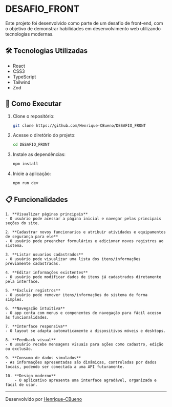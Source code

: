 

# DESAFIO_FRONT

Este projeto foi desenvolvido como parte de um desafio de front-end, com o objetivo de demonstrar habilidades em desenvolvimento web utilizando tecnologias modernas.

## 🛠️ Tecnologias Utilizadas

- React
- CSS3
- TypeScript
- Tailwind
- Zod

## 🚀 Como Executar

1. Clone o repositório:
   ```bash
   git clone https://github.com/Henrique-CBueno/DESAFIO_FRONT
   ```
2. Acesse o diretório do projeto:
   ```bash
   cd DESAFIO_FRONT
   ```
3. Instale as dependências:
   ```bash
   npm install
   ```
4. Inicie a aplicação:
   ```bash
   npm run dev
   ```

## 📋 Funcionalidades

    1. **Visualizar páginas principais**
    - O usuário pode acessar a página inicial e navegar pelas principais seções do site.

    2. **Cadastrar novos funcionarios e atribuir atividades e equipamentos de segurança para ele**
    - O usuário pode preencher formulários e adicionar novos registros ao sistema.

    3. **Listar usuarios cadastrados**
    - O usuário pode visualizar uma lista dos itens/informações previamente cadastradas.

    4. **Editar informações existentes**
    - O usuário pode modificar dados de itens já cadastrados diretamente pela interface.

    5. **Excluir registros**
    - O usuário pode remover itens/informações do sistema de forma simples.

    6. **Navegação intuitiva**
    - O app conta com menus e componentes de navegação para fácil acesso às funcionalidades.

    7. **Interface responsiva**
    - O layout se adapta automaticamente a dispositivos móveis e desktops.

    8. **Feedback visual**
    - O usuário recebe mensagens visuais para ações como cadastro, edição ou exclusão.

    9. **Consumo de dados simulados**
    - As informações apresentadas são dinâmicas, controladas por dados locais, podendo ser conectada a uma API futuramente.

    10. **Design moderno**
        - O aplicativo apresenta uma interface agradável, organizada e fácil de usar.

---

Desenvolvido por [Henrique-CBueno](https://github.com/Henrique-CBueno)